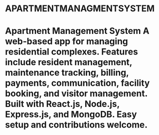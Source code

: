# APARTMENTMANAGMENTSYSTEM
# Apartment Management System  A web-based app for managing residential complexes. Features include resident management, maintenance tracking, billing, payments, communication, facility booking, and visitor management. Built with React.js, Node.js, Express.js, and MongoDB. Easy setup and contributions welcome.
